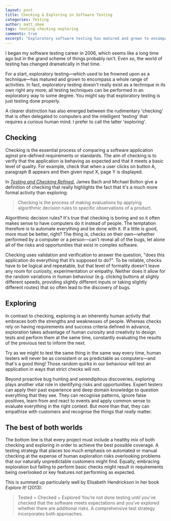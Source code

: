 ```yaml
---
layout: post
title: Checking & Exploring in Software Testing
categories: Testing
author: matt_obee
tags: testing checking exploring
comments: true
excerpt: "Exploratory software testing has matured and grown to encompass a wide range of activities. Meanwhile, computers can be automated to perform highly efficient and reliable checks without human intervention. How can we combine these two approaches to achieve the best results?"
---
```


I began my software testing career in 2006, which seems like a long time ago but in the grand scheme of things probably isn't. Even so, the world of testing has changed dramatically in that time.

For a start, exploratory testing—which used to be frowned upon as a technique—has matured and grown to encompass a whole range of activities. In fact, exploratory testing doesn't really exist as a technique in its own right any more; all testing techniques can be performed in an exploratory way to some degree. You might say that exploratory testing is just testing done properly.

A clearer distinction has also emerged between the rudimentary 'checking' that is often delegated to computers and the intelligent 'testing' that requires a curious human mind. I prefer to call the latter 'exploring'.

## Checking

Checking is the essential process of comparing a software application aginst pre-defined requirements or standards. The aim of checking is to verify that the application is behaving as expected and that it meets a basic level of quality. For example, check that when a user clicks on button A, paragraph B appears and then given input X, page Y is displayed.

In <cite>[Testing and Checking Refined](http://www.satisfice.com/blog/archives/856)</cite>, James Bach and Michael Bolton give a definition of checking that really highlights the fact that it's a much more formal activity than exploring:

> Checking is the process of making evaluations by applying algorithmic decision rules to specific observations of a product.

Algorithmic decision rules? It's true that checking is boring and so it often makes sense to have computers do it instead of people. The temptation therefore is to automate everything and be done with it. If a little is good, more must be better, right? The thing is, checks on their own—whether performed by a computer or a person—can't reveal all of the bugs, let alone all of the risks and opportunities that exist in complex software.

Checking uses validation and verification to answer the question, "does this application do everything that it’s supposed to do?". To be reliable, checks have to be logical and repeatable, but that level of formality doesn't leave any room for curiosity, experimentation or empathy. Neither does it allow for the random variations in human behaviour (e.g. clicking buttons at slighly different speeds, providing slightly different inputs or taking slightly different routes) that so often lead to the discovery of bugs.

## Exploring

In contrast to checking, exploring is an inherently human activity that embraces both the strengths and weaknesses of people. Whereas checks rely on having requirements and success criteria defined in advance, exploration takes advantage of human curoisity and creativity to design tests and perform them at the same time, constantly evaluating the results of the previous test to inform the next.

Try as we might to test the same thing in the same way every time, human testers will never be as consistent or as predictable as computers—and that's a good thing! Those random quirks in our behaviour will test an application in ways that strict checks will not.

Beyond proactive bug hunting and serendipitous discoveries, exploring plays another vital role in identifying risks and opportunities. Expert testers can apply their past experience and deep domain knowledge to question everything that they see. They can recognise patterns, ignore false positives, learn from and react to events and apply common sense to evaluate everything in the right context. But more than that, they can empathise with customers and recognise the things that <em>really</em> matter.

## The best of both worlds

The bottom line is that every project must include a healthy mix of both checking and exploring in order to achieve the best possible coverage. A testing strategy that places too much emphasis on automated or manual checking at the expense of human exploration risks overlooking problems that our naturally unpredictable customers might find. Equally, embracing exploration but failing to perform basic checks might result in requirements being overlooked or key features not performing as expected.

This is summed up particularly well by Elisabeth Hendrickson in her book <cite>Explore It!</cite> (2013):

> Tested = Checked + Explored
> You’re not done testing until you’ve checked that the software meets expectations and you’ve explored whether there are additional risks. A comprehensive test strategy incorporates both approaches.

